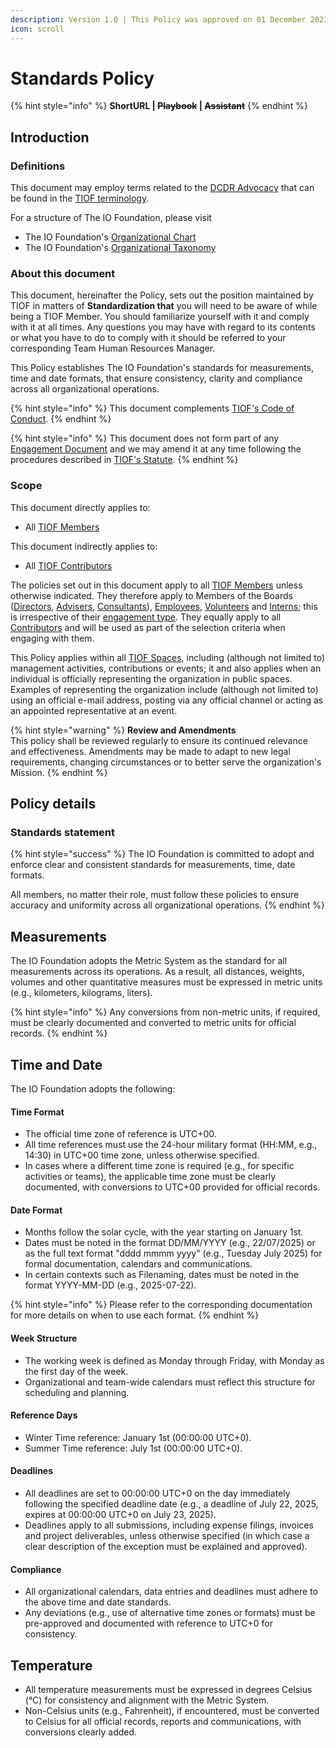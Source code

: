 ```yaml
---
description: Version 1.0 | This Policy was approved on 01 December 2023.
icon: scroll
---
```


# Standards Policy

{% hint style="info" %}
**ShortURL |&#x20;**~~**Playbook**~~**&#x20;|&#x20;**~~**Assistant**~~
{% endhint %}

## Introduction

### Definitions

This document may employ terms related to the [DCDR Advocacy](https://tiof.click/DCDRAdvocacy) that can be found in the [TIOF terminology](https://tiof.click/TIOFTerminology).

For a structure of The IO Foundation, please visit

* The IO Foundation's [Organizational Chart](http://tiof.click/TIOFOrgChart)
* The IO Foundation's [Organizational Taxonomy](https://tiof.click/OrgTaxonomy)

### About this document

This document, hereinafter the Policy, sets out the position maintained by TIOF in matters of **Standardization that** you will need to be aware of while being a TIOF Member. You should familiarize yourself with it and comply with it at all times. Any questions you may have with regard to its contents or what you have to do to comply with it should be referred to your corresponding Team Human Resources Manager.

This Policy establishes The IO Foundation's standards for measurements, time and date formats, that ensure consistency, clarity and compliance across all organizational operations.

{% hint style="info" %}
This document complements [TIOF's Code of Conduct](https://tiof.click/TIOFPolicyCoC).
{% endhint %}

{% hint style="info" %}
This document does not form part of any [Engagement Document](https://tiof.click/TIOFTerminology#engagement-document) and we may amend it at any time following the procedures described in [TIOF's Statute](https://tiof.click/TIOFStatute).
{% endhint %}

### Scope

This document directly applies to:

* All [TIOF Members](https://tiof.click/TIOFTerminology#members)

This document indirectly applies to:

* All [TIOF Contributors](https://tiof.click/TIOFTerminology#contributors)

The policies set out in this document apply to all [TIOF Members](https://tiof.click/TIOFTerminology#members) unless otherwise indicated. They therefore apply to Members of the Boards ([Directors](https://tiof.click/TIOFTerminology#directors), [Advisers](https://tiof.click/TIOFTerminology#advisers), [Consultants](https://tiof.click/TIOFTerminology#consultants)), [Employees](https://tiof.click/TIOFTerminology#employees), [Volunteers](https://tiof.click/TIOFTerminology#volunteers) and [Interns](https://tiof.click/TIOFTerminology#interns); this is irrespective of their [engagement type](https://tiof.click/TIOFTerminology#engagement-type). They equally apply to all [Contributors](https://tiof.click/TIOFTerminology#contributors) and will be used as part of the selection criteria when engaging with them.

This Policy applies within all [TIOF Spaces](https://tiof.click/TIOFTerminology#spaces), including (although not limited to) management activities, contributions or events; it and also applies when an individual is officially representing the organization in public spaces. Examples of representing the organization include (although not limited to) using an official e-mail address, posting via any official channel or acting as an appointed representative at an event.

{% hint style="warning" %}
**Review and Amendments**\
This policy shall be reviewed regularly to ensure its continued relevance and effectiveness. Amendments may be made to adapt to new legal requirements, changing circumstances or to better serve the organization's Mission.
{% endhint %}

## Policy details

### Standards statement

{% hint style="success" %}
The IO Foundation is committed to adopt and enforce clear and consistent standards for measurements, time, date formats.

All members, no matter their role, must follow these policies to ensure accuracy and uniformity across all organizational operations.
{% endhint %}

## **Measurements**

The IO Foundation adopts the Metric System as the standard for all measurements across its operations. As a result, all distances, weights, volumes and other quantitative measures must be expressed in metric units (e.g., kilometers, kilograms, liters).

{% hint style="info" %}
Any conversions from non-metric units, if required, must be clearly documented and converted to metric units for official records.
{% endhint %}

## Time and Date

The IO Foundation adopts the following:

#### Time Format

* The official time zone of reference is UTC+00.
* All time references must use the 24-hour military format (HH:MM, e.g., 14:30) in UTC+00 time zone, unless otherwise specified.
* In cases where a different time zone is required (e.g., for specific activities or teams), the applicable time zone must be clearly documented, with conversions to UTC+00 provided for official records.

#### Date Format

* Months follow the solar cycle, with the year starting on January 1st.
* Dates must be noted in the format DD/MM/YYYY (e.g., 22/07/2025) or as the full text format "dddd mmmm yyyy" (e.g., Tuesday July 2025) for formal documentation, calendars and communications.
* In certain contexts such as Filenaming, dates must be noted in the format YYYY-MM-DD (e.g., 2025-07-22).

{% hint style="info" %}
Please refer to the corresponding documentation for more details on when to use each format.
{% endhint %}

#### Week Structure

* The working week is defined as Monday through Friday, with Monday as the first day of the week.
* Organizational and team-wide calendars must reflect this structure for scheduling and planning.

#### Reference Days

* Winter Time reference: January 1st (00:00:00 UTC+0).
* Summer Time reference: July 1st (00:00:00 UTC+0).

#### Deadlines

* All deadlines are set to 00:00:00 UTC+0 on the day immediately following the specified deadline date (e.g., a deadline of July 22, 2025, expires at 00:00:00 UTC+0 on July 23, 2025).
* Deadlines apply to all submissions, including expense filings, invoices and project deliverables, unless otherwise specified (in which case a clear description of the exception must be explained and approved).

#### Compliance

* All organizational calendars, data entries and deadlines must adhere to the above time and date standards.
* Any deviations (e.g., use of alternative time zones or formats) must be pre-approved and documented with reference to UTC+0 for consistency.

## Temperature

* All temperature measurements must be expressed in degrees Celsius (°C) for consistency and alignment with the Metric System.
* Non-Celsius units (e.g., Fahrenheit), if encountered, must be converted to Celsius for all official records, reports and communications, with conversions clearly added.



